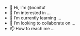 - 👋 Hi, I’m @nonitut
- 👀 I’m interested in ...
- 🌱 I’m currently learning ...
- 💞️ I’m looking to collaborate on ...
- 📫 How to reach me ...

<!---
nonitut/nonitut is a ✨ special ✨ repository because its `README.md` (this file) appears on your GitHub profile.
You can click the Preview link to take a look at your changes.
--->
